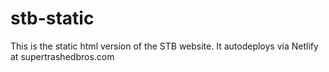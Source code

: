 # stb-static

This is the static html version of the STB website. It autodeploys via Netlify at supertrashedbros.com
